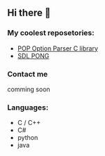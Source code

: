 ## Hi there 👋

### My coolest reposetories:
- [POP Option Parser C library](https://github.com/Dr-McFish/POP-option-parser)
- [SDL PONG](https://github.com/Dr-McFish/SDL2-Pong)

### Contact me

comming soon

### Languages:
- C / C++
- C#
- python
- java
<!--
**Dr-McFish/dr-mcfish** is a ✨ _special_ ✨ repository because its `README.md` (this file) appears on your GitHub profile.

Here are some ideas to get you started:

- 🔭 I’m currently working on ...

- 👯 I’m looking to collaborate on ...
- 🤔 I’m looking for help with ...
- 💬 Ask me about ...
- ⚡ Fun fact: ...
-->
